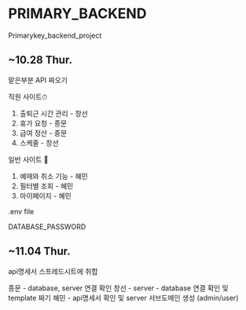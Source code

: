 # PRIMARY_BACKEND

Primarykey_backend_project

## ~10.28 Thur.

맡은부분 API 짜오기

직원 사이트⏱

1. 출퇴근 시간 관리 - 창선
2. 휴가 요청 - 종문
3. 급여 정산 - 종문
4. 스케줄 - 창선

일반 사이트 🍿

1. 예매와 취소 기능 - 혜민
2. 필터별 조회 - 혜민
3. 마이페이지 - 혜민

.env file

DATABASE_PASSWORD


## ~11.04 Thur.

api명세서 스프레드시트에 취합

종문 - database, server 연결 확인
창선 - server - database 연결 확인 및 template 짜기
혜민 - api명세서 확인 및 server 서브도메인 생성 (admin/user)
